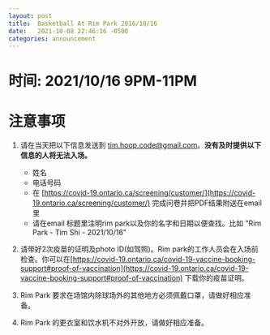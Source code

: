 ```yaml
---
layout: post
title:  Basketball At Rim Park 2016/10/16
date:   2021-10-08 22:46:16 -0500
categories: announcement
---
```


# 时间: 2021/10/16 9PM-11PM

# 注意事项

1. 请在当天把以下信息发送到 tim.hoop.code@gmail.com。**没有及时提供以下信息的人将无法入场。**
	- 姓名
	- 电话号码
	- 在 [https://covid-19.ontario.ca/screening/customer/](https://covid-19.ontario.ca/screening/customer/) 完成问卷并把PDF结果附送在email里
	- 请在email 标题里注明rim park以及你的名字和日期以便查找。比如 "Rim Park - Tim Shi - 2021/10/16"

2. 请带好2次疫苗的证明及photo ID(如驾照)。Rim park的工作人员会在入场前检查。你可以在[https://covid-19.ontario.ca/covid-19-vaccine-booking-support#proof-of-vaccination](https://covid-19.ontario.ca/covid-19-vaccine-booking-support#proof-of-vaccination) 下载你的疫苗证明。
3. Rim Park 要求在场馆内除球场外的其他地方必须佩戴口罩，请做好相应准备。
4. Rim Park 的更衣室和饮水机不对外开放，请做好相应准备。
